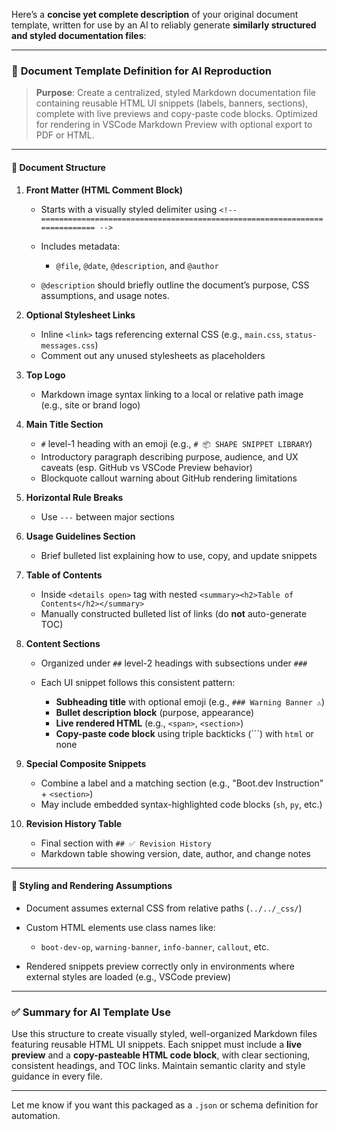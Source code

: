 Here’s a **concise yet complete description** of your original document template, written for use by an AI to reliably generate **similarly structured and styled documentation files**:

---

### 📄 **Document Template Definition for AI Reproduction**

> **Purpose**: Create a centralized, styled Markdown documentation file containing reusable HTML UI snippets (labels, banners, sections), complete with live previews and copy-paste code blocks. Optimized for rendering in VSCode Markdown Preview with optional export to PDF or HTML.

---

#### 🔹 Document Structure

1. **Front Matter (HTML Comment Block)**

   * Starts with a visually styled delimiter using `<!-- =========================================================================== -->`
   * Includes metadata:

     * `@file`, `@date`, `@description`, and `@author`
   * `@description` should briefly outline the document’s purpose, CSS assumptions, and usage notes.

2. **Optional Stylesheet Links**

   * Inline `<link>` tags referencing external CSS (e.g., `main.css`, `status-messages.css`)
   * Comment out any unused stylesheets as placeholders

3. **Top Logo**

   * Markdown image syntax linking to a local or relative path image (e.g., site or brand logo)

4. **Main Title Section**

   * `#` level-1 heading with an emoji (e.g., `# 📦 SHAPE SNIPPET LIBRARY`)
   * Introductory paragraph describing purpose, audience, and UX caveats (esp. GitHub vs VSCode Preview behavior)
   * Blockquote callout warning about GitHub rendering limitations

5. **Horizontal Rule Breaks**

   * Use `---` between major sections

6. **Usage Guidelines Section**

   * Brief bulleted list explaining how to use, copy, and update snippets

7. **Table of Contents**

   * Inside `<details open>` tag with nested `<summary><h2>Table of Contents</h2></summary>`
   * Manually constructed bulleted list of links (do **not** auto-generate TOC)

8. **Content Sections**

   * Organized under `##` level-2 headings with subsections under `###`
   * Each UI snippet follows this consistent pattern:

     * **Subheading title** with optional emoji (e.g., `### Warning Banner ⚠️`)
     * **Bullet description block** (purpose, appearance)
     * **Live rendered HTML** (e.g., `<span>`, `<section>`)
     * **Copy-paste code block** using triple backticks (```) with `html` or none

9. **Special Composite Snippets**

   * Combine a label and a matching section (e.g., "Boot.dev Instruction" + `<section>`)
   * May include embedded syntax-highlighted code blocks (`sh`, `py`, etc.)

10. **Revision History Table**

    * Final section with `## ✅ Revision History`
    * Markdown table showing version, date, author, and change notes

---

#### 🔹 Styling and Rendering Assumptions

* Document assumes external CSS from relative paths (`../../_css/`)
* Custom HTML elements use class names like:

  * `boot-dev-op`, `warning-banner`, `info-banner`, `callout`, etc.
* Rendered snippets preview correctly only in environments where external styles are loaded (e.g., VSCode preview)

---

### ✅ Summary for AI Template Use

Use this structure to create visually styled, well-organized Markdown files featuring reusable HTML UI snippets. Each snippet must include a **live preview** and a **copy-pasteable HTML code block**, with clear sectioning, consistent headings, and TOC links. Maintain semantic clarity and style guidance in every file.

---

Let me know if you want this packaged as a `.json` or schema definition for automation.
